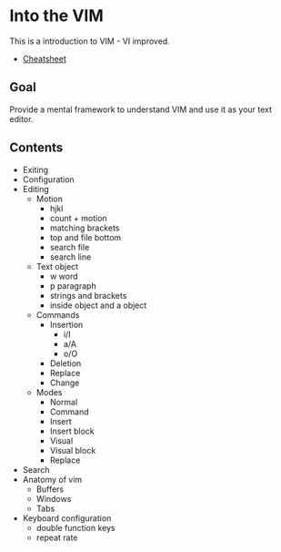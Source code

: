 # Into the VIM

This is a introduction to VIM - VI improved.

- [Cheatsheet](https://vim.rtorr.com/)

## Goal
Provide a mental framework to understand VIM and use it as your text editor.

## Contents
- Exiting
- Configuration
- Editing
    - Motion
        - hjkl
        - count + motion
        - matching brackets
        - top and file bottom
        - search file
        - search line
    - Text object
        - w word
        - p paragraph
        - strings and brackets
        - inside object and a object
    - Commands
        - Insertion
            - i/I
            - a/A
            - o/O
        - Deletion
        - Replace
        - Change
    - Modes
        - Normal
        - Command
        - Insert
        - Insert block
        - Visual
        - Visual block
        - Replace
- Search
- Anatomy of vim
    - Buffers
    - Windows
    - Tabs
- Keyboard configuration
    - double function keys
    - repeat rate
